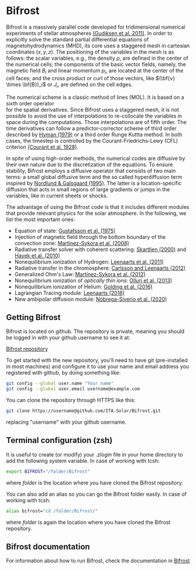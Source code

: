 # Bifrost

Bifrost is a massively parallel code developed for tridimensional numerical experiments of stellar 
atmospheres [(Gudiksen et al. 2011)](http://adsabs.harvard.edu/abs/2011A%26A...531A.154G). 
In order to explicitly solve the standard partial differential 
equations of magnetohydrodynamics (MHD), its core uses a staggered mesh in cartesian 
coordinates $(x,y,z)$. The positioning of the variables in the mesh is as follows: the scalar variables, 
e.g., the density $\rho$, are defined in the center of the numerical cells; the components of the 
basic vector fields, namely, the magnetic field $B_i$ and linear momentum $p_i$,  are located at the 
center of the cell faces;  and the cross product or curl of those vectors, like $(\bf{v} \times \bf{B})_i$ or 
$J_i$, are defined on the cell edges.

The numerical scheme is a classic method of lines (MOL). It is based on a sixth order operator  
for the spatial derivatives. Since Bifrost uses a staggered mesh, it is not possible to avoid 
the use of interpolations to re-collocate the variables in space during the computations. Those 
interpolations are of fifth order. The time derivatives can follow a predictor-corrector scheme of third order 
described by [Hyman (1979)](https://ui.adsabs.harvard.edu/abs/1979acmp.proc..313H/abstract) or a third order Runge Kuttta method. 
In both cases, the timestep is controlled 
by the Courant-Friedrichs-Lewy (CFL) criterion [(Courant et al. 1928)](http://adsabs.harvard.edu/abs/1928MatAn.100...32C).

In spite of using high-order methods, the numerical codes are diffusive by their own nature due to the discretization 
of the equations. To ensure stability, Bifrost employs a diffusive operator that
consists of two main terms: a small global diffusive term and the so called hyperdiffusion term inspired 
by [Nordlund & Galsgaard (1995)](http://sirrah.troja.mff.cuni.cz/~toast/archiv/nordlund-95.ps). 
The latter is a location-specific diffusion that acts in small regions of large gradients 
or jumps in the variables, like in current sheets or shocks.

The advantage of using the Bifrost code is that it includes different modules that provide relevant physics
for the solar atmosphere. In the following, we list the most important ones:

- Equation of state: [Gustafsson et al. (1975)](http://adsabs.harvard.edu/abs/1975A%26A....42..407G)
- Injection of magnetic field through the bottom boundary of the convection zone: [Martínez-Sykora et al. (2008)](http://adsabs.harvard.edu/abs/2008ApJ...679..871M)
- Radiative transfer solver with coherent scattering: [Skartlien (2000)](http://adsabs.harvard.edu/abs/2000ApJ...536..465S) and [Hayek et al. (2010)](http://adsabs.harvard.edu/abs/2010A%26A...517A..49H)
- Nonequilibrium ionization of Hydrogen: [Leenaarts et al. (2011)](http://adsabs.harvard.edu/abs/2011A%26A...530A.124L)
- Radiative transfer in the chromosphere: [Carlsson and Leenaarts (2012)](http://adsabs.harvard.edu/abs/2012A%26A...539A..39C)
- Generalized Ohm's Law: [Martínez-Sykora et al. (2012)](http://adsabs.harvard.edu/abs/2012ApJ...753..161M)
- Nonequilibrium ionization of _optically thin ions_: [Olluri et al. (2013)](http://adsabs.harvard.edu/abs/2013AJ....145...72O)
- Nonequilibrium ionization of Helium: [Golding et al. (2016)](http://adsabs.harvard.edu/abs/2016ApJ...817..125G)
- Lagrangian Tracing module: [Leenaarts (2018)](http://adsabs.harvard.edu/abs/2018A%26A...616A.136L)
- New ambipolar diffusion module: [Nóbrega-Siverio et al. (2020)](https://ui.adsabs.harvard.edu/abs/2020A%26A...638A..79N/abstract)



## Getting Bifrost

Bifrost is located on github. The repository is private, meaning you
should be logged in with your github username to see it at:

[Bifrost repository](https://github.com/ITA-Solar/Bifrost)

To get started with the new repository, you'll need to have git
(pre-installed in most machines) and configure it to use your name and
email address you registered with github, by doing something like:

``` bash
git config --global user.name "Your name"  
git config --global user.email username@example.com
```

You can clone the repository through HTTPS like this:

```bash
git clone https://username@github.com/ITA-Solar/Bifrost.git
```

replacing "username" with your github username.

## Terminal configuration (zsh)

It is useful to create (or modify) your _.zlogin_ file in your home directory to add the following system variable.
In case of working with tcsh:

```bash
export BIFROST="/folder/Bifrost"
```
where _folder_ is the location where you have cloned the Bifrost repository.

You can also add an alias so you can go the Bifrost folder easily.
In case	of working with	tcsh:

``` bash 
alias bifrost="cd /folder/Bifrost/"
```
where _folder_ is again the location where you have cloned the Bifrost repository.


## Bifrost documentation

For information about how to run Bifrost, check the documentation in [Bifrost](https://github.com/ITA-Solar/Bifrost)
